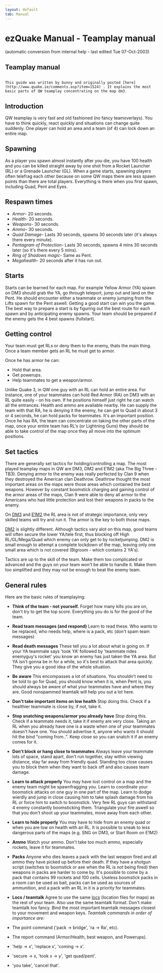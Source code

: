 ```yaml
---
layout: default
tab: Manual
---
```


# ezQuake Manual - Teamplay manual
(automatic conversion from internal help - last edited Tue 07-Oct-2003)

## Teamplay manual


```

This guide was written by bunny and originally posted [here](http://www.quake.ie/comments.asp?item=1524) . It explains the most basic parts of QW teamplay concentrating on the map dm3.
```

## Introduction

QW teamplay is very fast and old fashioned (no fancy teamoverlays). You have to think quickly, react quickly and situations can change quite suddenly. One player can hold an area and a team (of 4) can lock down an entire map.
## Spawning

As a player you spawn almost instantly after you die, you have 100 health and you can be killed straight away by one shot from a Rocket Launcher (RL) or a Grenade Launcher (GL). When a game starts, spawning players often telefrag each other because on some QW maps there are less spawn points than there are total players. Everything is there when you first spawn, including Quad, Pent and Eyes.
## Respawn times

- _Armor_- 20 seconds.
- _Health_- 20 seconds.
- _Weapons_- 30 seconds.
- _Ammo_- 30 seconds.
- _Quad Damage_- Lasts 30 seconds, spawns 30 seconds later (it's always there every minute).
- _Pentagram of Protection_- Lasts 30 seconds, spawns 4 mins 30 seconds later (so it's there every 5 mins).
- _Ring of Shadows magic_- Same as Pent.
- _Megahealth_- 20 seconds after it has run out.

## Starts

Starts can be learned for each map. For example Yellow Armor (YA) spawn on DM3 should grab the YA, go through teleport, jump out and land on the Pent. He should encounter either a teammate or enemy jumping from the Lifts spawn for the Pent aswell. Getting a good start can win you the game. The best way to prepare a start is by figuring out the best route for each spawn and by anticipating enemy spawns. Your team should be prepared if the enemy gets the 4 best spawns (fullstart).
## Getting control

Your team must get RLs or deny them to the enemy, thats the main thing. Once a team member gets an RL he must get to armor.

Once he has armor he can:

- Hold that area.
- Get powerups.
- Help teammates to get a weapon/armor.


Unlike Quake 3, in QW one guy with an RL can hold an entire area. For instance, one of your teammates can hold Red Armor (RA) on DM3 with an RL quite easily - on his own. If he positions himself just right he can watch all the entrances. Health and ammo are available nearby. He can supply the team with that RA, he is denying it the enemy, he can get to Quad in about 3 or 4 seconds, he can hold packs for teammates. It's an important position. Once he has RA, the team can concentrate on taking the other parts of the map, once your entire team has RL's (or Lightning Guns) they should be able to take control of the map once they all move into the optimum positions.
## Set tactics

There are generally set tactics for holding/controlling a map. The most played teamplay maps in QW are DM3, DM2 and E1M2 (aka The Big Three - TB3). Denying armor to the enemy was really perfected by Clan 9 when they destroyed the American clan Deathrow. Deathrow thought the most important areas on the maps were those areas which contained the best weapons. However by constant boomstick charging and gaining control of the armor areas of the maps, Clan 9 were able to deny all armor to the Americans who had little protection and lost their weapons in packs to the enemy.

On [DM3](dm3.md) and [E1M2](e1m2.md) the RL area is not of strategic importance, only very skilled teams will try and run it. The armor is the key to both those maps.

 [DM2](dm2.md) is slightly different. Although tactics vary alot on this map, good teams will often secure the lower YA/tele first, thus blocking off High RL/GL/Mega/Quad which enemy can only get to by rocketjumping. DM2 is small enough to attempt a complete lockdown of the map, leaving only one small area which is not covered (Bigroom - which contains 2 YA's).

Tactics are up to the skill of the team. Make them too complicated or advanced and the guys on your team won't be able to handle it. Make them too simplified and they may not be enough to beat the enemy team.
## General rules

Here are the basic rules of teamplaying:

- **Think of the team - not yourself.** Forget how many kills you are on, don't try to get the top score. Everything you do is for the good of the team.
- **Read team messages (and respond)** Learn to read these. Who wants to be replaced, who needs help, where is a pack, etc (don't spam team messages)
- **Read death messages** These tell you a lot about what is going on. If your YA teammate says 'took YA' followed by 'teammate rides enemyguy's rocket' you know an enemy has just taken the YA area. But YA isn't gonna be in for a while, so it's best to attack that area quickly. They give you a good idea of the whole situation.
- **Be aware** This encompasses a lot of situations. You shouldn't need to be told to go for Quad, you should know when it is, when Pent is, you should always be aware of what your teammates have and where they are. Good nonspammed teamtalk will help you out a lot here.
- **Don't take important items on low health** Stop doing this. Check if a healthier teammate is close by, if not, take it.
- **Stop snatching weapons/armor you already have** Stop doing this. Check if a teammate needs it, take it if enemy are very close. Taking an RL when you already have one is a waste when one of your teammates doesn't have one. You should advertise it, anyone who wants it should hit the bind "coming from..". Keep close so you can snatch it if an enemy comes for it.
- **Don't block or hang close to teammates** Always leave your teammate lots of space, stand apart, don't run together, stay within viewing distance, stay far away from friendly quad. Standing too close causes you to block them when they want to back off and also causes team damage.
- **Learn to attack properly** You may have lost control on a map and the enemy team might be spawnfragging you. Learn to coordinate your boomstick attacks on one guy in one part of the map. Learn to dodge wierdly and jump in close causing him to take splash damage from his RL or force him to switch to boomstick. Very few RL guys can withstand 4 enemy constantly boomsticking them. Triangulate your fire aswell so that you don't shoot up your teammates, move away from each other.
- **Learn to hide properly** You may have to hide from an enemy quad or when you are low on health with an RL. It is possible to sneak to less dangerous parts of the maps (e.g. SNG on DM3, or Start Room on E1M2)
- **Ammo** Watch your ammo. Don't take too much ammo, especially rockets, leave it for teammates.
- **Packs** Anyone who dies leaves a pack with the last weapon fired and all ammo they have picked up before their death. If they have a shotgun script (switches to boomstick or axe when the RL is not being fired) then weapons in packs are harder to come by. It's possible to come by a pack that contains 99 rockets and 100 cells. Useless boomstick packs in a room can be used as bait, packs can be used as sources of ammunition, and a pack with an RL in it is a priority for teammates.
- **Locs / teamtalk** Agree to use the same [locs](http://maps.quakeworld.nu/locs/download/) (location files for maps) as the rest of your team. Also use the same teamtalk format. Don't make teamtalk too fancy. Bind the most important teamtalk messages closest to your movement and weapon keys.
_Teamtalk commands in order of importance are:_

- The point command ('pack -> bridge', 'ra -> Ra', etc).
- The report command (Armor/Health, best weapon, and Powerups).
- 'help -> x', 'replace x', 'coming -> x'.
- 'secure -> x, 'took x -> y', 'get quad/pent'.
- 'you take', 'cancel that'.



